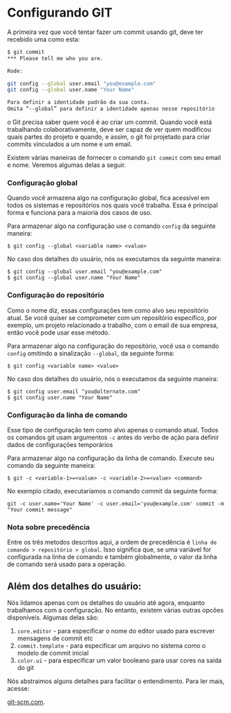 # Configurando GIT

A primeira vez que você tentar fazer um commit usando git, deve ter recebido uma como esta:

```bash
$ git commit
*** Please tell me who you are.

Rode:

git config --global user.email "you@example.com"
git config --global user.name "Your Name"

Para definir a identidade padrão da sua conta.
Omita “--global” para definir a identidade apenas nesse repositório
```

o Git precisa saber quem você é ao criar um commit. Quando você está trabalhando colaborativamente, deve ser capaz de ver quem modificou quais partes do projeto e quando, e assim, o git foi projetado para criar commits vinculados a um nome e um email.

Existem várias maneiras de fornecer o comando `git commit` com seu email e nome. Veremos algumas delas a seguir.


### Configuração global
Quando você armazena algo na configuração global, fica acessível em todos os sistemas e repositórios nos quais você trabalha. Essa é principal forma e funciona para a maioria dos casos de uso.

Para armazenar algo na configuração use o comando `config` da seguinte maneira:

`$ git config --global <variable name> <value>`

No caso dos detalhes do usuário, nós os executamos da seguinte maneira:

```
$ git config --global user.email "you@example.com"
$ git config --global user.name "Your Name"
```

### Configuração do repositório

Como o nome diz, essas configurações tem como alvo seu repositório atual. Se você quiser se comprometer com um repositório específico, por exemplo, um projeto relacionado a trabalho, com o email de sua empresa, então você pode usar esse método.

Para armazenar algo na configuração do repositório, você usa o comando `config` omitindo a sinalização `--global`, da seguinte forma:

`$ git config <variable name> <value>`

No caso dos detalhes do usuário, nós o executamos da seguinte maneira:

```
$ git config user.email "you@alternate.com"
$ git config user.name "Your Name"
```

### Configuração da linha de comando

Esse tipo de configuração tem como alvo apenas o comando atual. Todos os comandos git usam argumentos `-c` antes do verbo de ação para definir dados de configurações temporários

Para armazenar algo na configuração da linha de comando. Execute seu comando da seguinte maneira:

`$ git -c <variable-1>=<value> -c <variable-2>=<value> <command>`

No exemplo citado, executaríamos o comando commit da seguinte forma:

`git -c user.name='Your Name' -c user.email='you@example.com' commit -m "Your commit message"`

### Nota sobre precedência

Entre os três metodos descritos aqui, a ordem de precedência é `linha de comando > repositório > global`. Isso significa que, se uma variável for configurada na linha de comando e também globalmente, o valor da linha de comando será usado para a operação.

## Além dos detalhes do usuário:

Nós lidamos apenas com os detalhes do usuário até agora, enquanto trabalhamos com a configuração. No entanto, existem várias outras opcões disponíveis. Algumas delas são:

1. `core.editor` - para especificar o nome do editor usado para escrever mensagens de commit etc
2.  `commit.template` - para especificar um arquivo no sistema como o modelo de commit inicial
3.  `color.ui` - para especificar um valor booleano para usar cores na saída do git

Nós abstraimos alguns detalhes para facilitar o entendimento. Para ler mais, acesse:

[git-scm.com](https://git-scm.com/book/en/v2/Customizing-Git-Git-Configuration).
